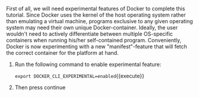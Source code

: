 First of all, we will need experimental features of Docker to complete this tutorial. Since Docker uses the kernel of the host operating system rather than emulating a virtual machine, programs exclusive to any given operating system may need their own unique Docker-container. Ideally, the user wouldn't need to actively differentiate between multiple OS-specific containers when running his/her self-contained program. Conveniently, Docker is now experimenting with a new "manifest"-feature that will fetch the correct container for the platform at hand. 

1. Run the following command to enable experimental feature:

   `export DOCKER_CLI_EXPERIMENTAL=enabled`{{execute}}
   
2. Then press continue

